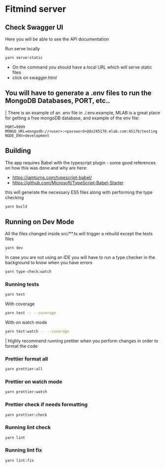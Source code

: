 # Fitmind server

## Check Swagger UI

Here you will be able to see the API documentation

Run serve locally

```bash
yarn serve:static
```

- On the command you should have a local URL which will serve static files
- click on swagger.html

## You will have to generate a .env files to run the MongoDB Databases, PORT, etc..

| There is an example of an .env file in ./.env.example, MLAB is a great place for getting a free mongoDB database, and example of the env file:

```
PORT=9999
MONGO_URL=mongodb://<user>:<password>@ds245170.mlab.com:45170/testing
NODE_ENV=development
```

## Building

The app requires Babel with the typescript plugin - some good references on how this was done and why are here:

- https://iamturns.com/typescript-babel/
- https://github.com/Microsoft/TypeScript-Babel-Starter

this will generate the necessary ES5 files along with performing the type checking

```bash
yarn build
```

## Running on Dev Mode

All the files changed inside src/\*\*.ts will trigger a rebuild except the tests files

```bash
yarn dev
```

In case you are not using an IDE you will have to run a type checker in the background to know when you have errors

```bash
yarn type-check:watch
```

### Running tests

```bash
yarn test
```

With coverage

```bash
yarn test -- --coverage
```

With on watch mode

```bash
yarn test:watch -- --coverage
```

| Highly recommend running prettier when you perform changes in order to format the code

### Prettier format all

```bash
yarn prettier:all
```

### Prettier on watch mode

```bash
yarn prettier:watch
```

### Prettier check if needs formatting

```bash
yarn prettier:check
```

### Running lint check

```bash
yarn lint
```

### Running lint fix

```bash
yarn lint:fix
```
